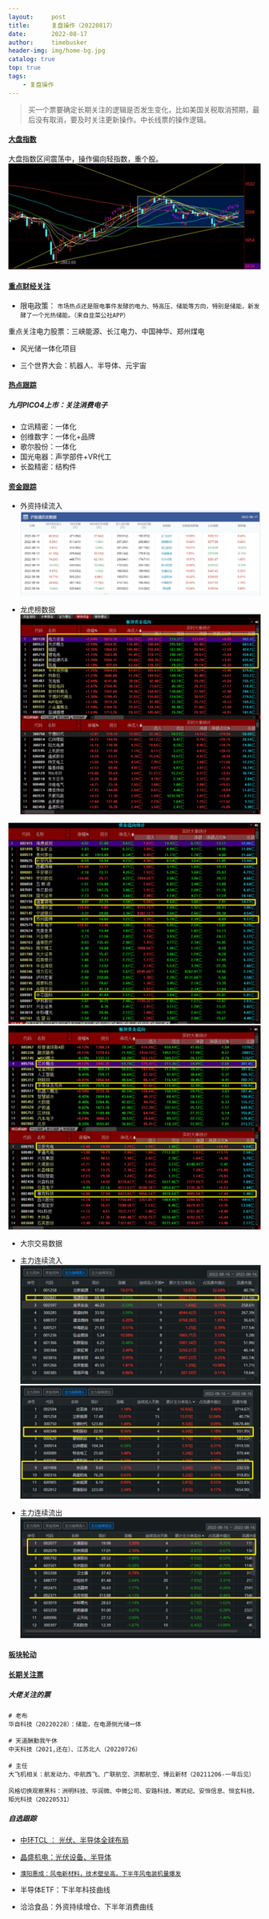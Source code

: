 ```yaml
---
layout:     post
title:      复盘操作（20220817）
date:       2022-08-17
author:     timebusker
header-img: img/home-bg.jpg
catalog: true
top: true
tags:
    - 复盘操作
---  
```


> 买一个票要确定长期关注的逻辑是否发生变化，比如美国关税取消预期，最后没有取消，要及时关注更新操作。中长线票的操作逻辑。

#### [大盘指数]()
大盘指数区间震荡中，操作偏向轻指数，重个股。
![image](/img/gupiaofupan/20220817225017.jpg)  

#### [重点财经关注]()
- 限电政策：
`市场热点还是限电事件发酵的电力、特高压、储能等方向，特别是储能，新发酵了一个光热储能。（来自韭菜公社APP）`

重点关注电力股票：三峡能源、长江电力、中国神华、郑州煤电

- 风光储一体化项目

- 三个世界大会：机器人、半导体、元宇宙

#### [热点跟踪]()

##### 九月PICO4上市：关注消费电子
- 立讯精密：一体化
- 创维数字：一体化+品牌
- 歌尔股份：一体化
- 国光电器：声学部件+VR代工
- 长盈精密：结构件


#### [资金跟踪]()
- 外资持续流入
![image](/img/gupiaofupan/20220817231257.jpg)  

- 龙虎榜数据
![image](/img/gupiaofupan/20220815221715.jpg)  

![image](/img/gupiaofupan/20220815221822.jpg)  
![image](/img/gupiaofupan/20220815221940.jpg)  

- 大宗交易数据

- 主力连续流入
![image](/img/gupiaofupan/20220817002236.jpg)  
![image](/img/gupiaofupan/20220817002418.jpg)  


- 主力连续流出
![image](/img/gupiaofupan/20220817002718.jpg)  

#### [板块轮动]()

#### [长期关注票]()
##### 大佬关注的票
```
# 老布
华自科技（20220228）：储能，在电源侧光储一体

# 天道酬勤我午休
中天科技（2021,还在）、江苏北人（20220726）

# 主任
大飞机相关：航发动力、中航西飞、广联航空、洪都航空、博云新材（20211206-一年后见）

风格切换观察黑科：洲明科技、华润微、中微公司、安路科技、寒武纪、安恒信息、恒玄科技、矩光科技（20220531）
```

##### 自选跟踪

- [中环TCL ： 光伏、半导体全球布局](https://www.jiucaigongshe.com/a/3lz59bgpku)

- [晶盛机电：光伏设备、半导体](https://www.jiucaigongshe.com/a/8jywjvasl1)

- [`濮阳惠成：风电新材料，技术壁垒高，下半年风电装机量爆发`](https://www.jiucaigongshe.com/a/bv1zyrpa5p)

- 半导体ETF：下半年科技曲线

- 洽洽食品：外资持续增仓、下半年消费曲线






